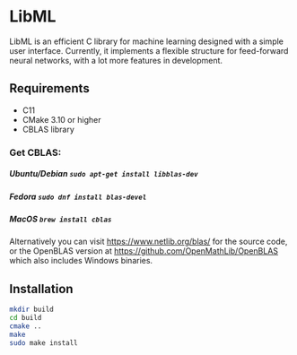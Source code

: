 # LibML
LibML is an efficient C library for machine learning designed with a simple user interface. Currently, it implements a flexible structure for feed-forward neural networks, with a lot more features in development.

## Requirements
- C11
- CMake 3.10 or higher
- CBLAS library

### Get CBLAS:
##### Ubuntu/Debian `sudo apt-get install libblas-dev`
##### Fedora `sudo dnf install blas-devel`
##### MacOS `brew install cblas`
Alternatively you can visit https://www.netlib.org/blas/ for the source code, or the OpenBLAS version at https://github.com/OpenMathLib/OpenBLAS which also includes Windows binaries.

## Installation
```sh
mkdir build
cd build
cmake ..
make
sudo make install
```
